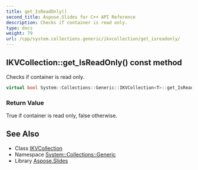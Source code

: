 ```yaml
---
title: get_IsReadOnly()
second_title: Aspose.Slides for C++ API Reference
description: Checks if container is read only.
type: docs
weight: 79
url: /cpp/system.collections.generic/ikvcollection/get_isreadonly/
---
```

## IKVCollection::get_IsReadOnly() const method


Checks if container is read only.

```cpp
virtual bool System::Collections::Generic::IKVCollection<T>::get_IsReadOnly() const override
```


### Return Value

True if container is read only, false otherwise.

## See Also

* Class [IKVCollection](./)
* Namespace [System::Collections::Generic](../)
* Library [Aspose.Slides](../../)